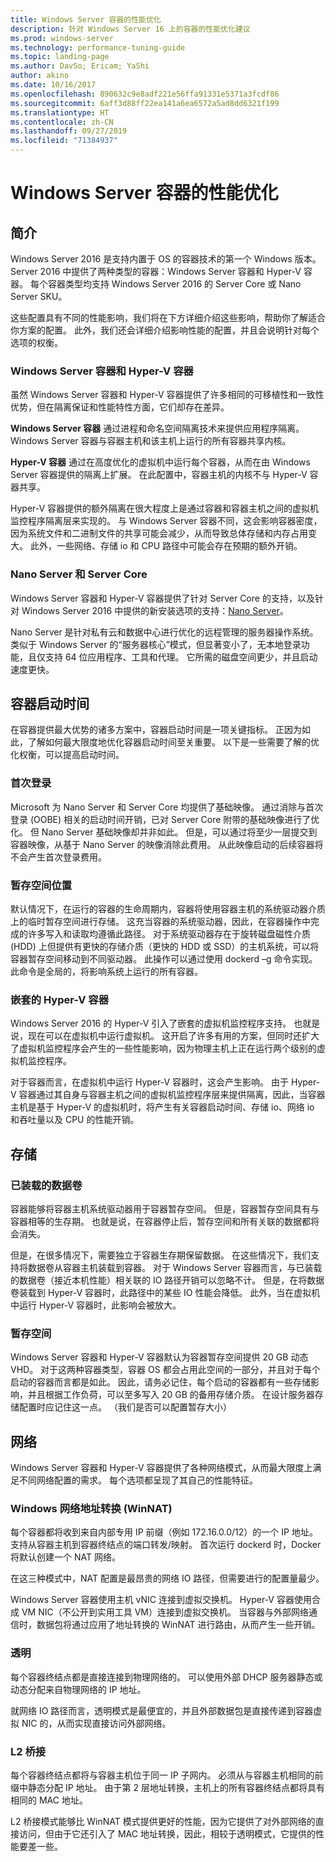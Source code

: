 ```yaml
---
title: Windows Server 容器的性能优化
description: 针对 Windows Server 16 上的容器的性能优化建议
ms.prod: windows-server
ms.technology: performance-tuning-guide
ms.topic: landing-page
ms.author: DavSo; Ericam; YaShi
author: akino
ms.date: 10/16/2017
ms.openlocfilehash: 890632c9e8adf221e56ffa91331e5371a3fcdf86
ms.sourcegitcommit: 6aff3d88ff22ea141a6ea6572a5ad8dd6321f199
ms.translationtype: HT
ms.contentlocale: zh-CN
ms.lasthandoff: 09/27/2019
ms.locfileid: "71384937"
---
```

# <a name="performance-tuning-windows-server-containers"></a>Windows Server 容器的性能优化

## <a name="introduction"></a>简介
Windows Server 2016 是支持内置于 OS 的容器技术的第一个 Windows 版本。 Server 2016 中提供了两种类型的容器：Windows Server 容器和 Hyper-V 容器。 每个容器类型均支持 Windows Server 2016 的 Server Core 或 Nano Server SKU。 

这些配置具有不同的性能影响，我们将在下方详细介绍这些影响，帮助你了解适合你方案的配置。 此外，我们还会详细介绍影响性能的配置，并且会说明针对每个选项的权衡。

### <a name="windows-server-container-and-hyper-v-containers"></a>Windows Server 容器和 Hyper-V 容器

虽然 Windows Server 容器和 Hyper-V 容器提供了许多相同的可移植性和一致性优势，但在隔离保证和性能特性方面，它们却存在差异。

**Windows Server 容器** 通过进程和命名空间隔离技术来提供应用程序隔离。 Windows Server 容器与容器主机和该主机上运行的所有容器共享内核。

**Hyper-V 容器** 通过在高度优化的虚拟机中运行每个容器，从而在由 Windows Server 容器提供的隔离上扩展。 在此配置中，容器主机的内核不与 Hyper-V 容器共享。

Hyper-V 容器提供的额外隔离在很大程度上是通过容器和容器主机之间的虚拟机监控程序隔离层来实现的。 与 Windows Server 容器不同，这会影响容器密度，因为系统文件和二进制文件的共享可能会减少，从而导致总体存储和内存占用变大。 此外，一些网络、存储 io 和 CPU 路径中可能会存在预期的额外开销。

### <a name="nano-server-and-server-core"></a>Nano Server 和 Server Core

Windows Server 容器和 Hyper-V 容器提供了针对 Server Core 的支持，以及针对 Windows Server 2016 中提供的新安装选项的支持：[Nano Server](https://technet.microsoft.com/windows-server-docs/compute/nano-server/getting-started-with-nano-server)。 

Nano Server 是针对私有云和数据中心进行优化的远程管理的服务器操作系统。 类似于 Windows Server 的“服务器核心”模式，但显著变小了，无本地登录功能，且仅支持 64 位应用程序、工具和代理。 它所需的磁盘空间更少，并且启动速度更快。

## <a name="container-start-up-time"></a>容器启动时间
在容器提供最大优势的诸多方案中，容器启动时间是一项关键指标。 正因为如此，了解如何最大限度地优化容器启动时间至关重要。 以下是一些需要了解的优化权衡，可以提高启动时间。

### <a name="first-logon"></a>首次登录

Microsoft 为 Nano Server 和 Server Core 均提供了基础映像。 通过消除与首次登录 (OOBE) 相关的启动时间开销，已对 Server Core 附带的基础映像进行了优化。 但 Nano Server 基础映像却并非如此。 但是，可以通过将至少一层提交到容器映像，从基于 Nano Server 的映像消除此费用。 从此映像启动的后续容器将不会产生首次登录费用。
### <a name="scratch-space-location"></a>暂存空间位置

默认情况下，在运行的容器的生命周期内，容器将使用容器主机的系统驱动器介质上的临时暂存空间进行存储。 这充当容器的系统驱动器，因此，在容器操作中完成的许多写入和读取均遵循此路径。 对于系统驱动器存在于旋转磁盘磁性介质 (HDD) 上但提供有更快的存储介质（更快的 HDD 或 SSD）的主机系统，可以将容器暂存空间移动到不同驱动器。 此操作可以通过使用 dockerd –g 命令实现。 此命令是全局的，将影响系统上运行的所有容器。

### <a name="nested-hyper-v-containers"></a>嵌套的 Hyper-V 容器
Windows Server 2016 的 Hyper-V 引入了嵌套的虚拟机监控程序支持。 也就是说，现在可以在虚拟机中运行虚拟机。 这开启了许多有用的方案，但同时还扩大了虚拟机监控程序会产生的一些性能影响，因为物理主机上正在运行两个级别的虚拟机监控程序。

对于容器而言，在虚拟机中运行 Hyper-V 容器时，这会产生影响。 由于 Hyper-V 容器通过其自身与容器主机之间的虚拟机监控程序层来提供隔离，因此，当容器主机是基于 Hyper-V 的虚拟机时，将产生有关容器启动时间、存储 io、网络 io 和吞吐量以及 CPU 的性能开销。

## <a name="storage"></a>存储
### <a name="mounted-data-volumes"></a>已装载的数据卷

容器能够将容器主机系统驱动器用于容器暂存空间。 但是，容器暂存空间具有与容器相等的生存期。 也就是说，在容器停止后，暂存空间和所有关联的数据都将会消失。

但是，在很多情况下，需要独立于容器生存期保留数据。 在这些情况下，我们支持将数据卷从容器主机装载到容器。 对于 Windows Server 容器而言，与已装载的数据卷（接近本机性能）相关联的 IO 路径开销可以忽略不计。 但是，在将数据卷装载到 Hyper-V 容器时，此路径中的某些 IO 性能会降低。 此外，当在虚拟机中运行 Hyper-V 容器时，此影响会被放大。

### <a name="scratch-space"></a>暂存空间

Windows Server 容器和 Hyper-V 容器默认为容器暂存空间提供 20 GB 动态 VHD。 对于这两种容器类型，容器 OS 都会占用此空间的一部分，并且对于每个启动的容器而言都是如此。 因此，请务必记住，每个启动的容器都有一些存储影响，并且根据工作负荷，可以至多写入 20 GB 的备用存储介质。 在设计服务器存储配置时应记住这一点。
（我们是否可以配置暂存大小）

## <a name="networking"></a>网络
Windows Server 容器和 Hyper-V 容器提供了各种网络模式，从而最大限度上满足不同网络配置的需求。 每个选项都呈现了其自己的性能特征。

### <a name="windows-network-address-translation-winnat"></a>Windows 网络地址转换 (WinNAT)

每个容器都将收到来自内部专用 IP 前缀（例如 172.16.0.0/12）的一个 IP 地址。 支持从容器主机到容器终结点的端口转发/映射。 首次运行 dockerd 时，Docker 将默认创建一个 NAT 网络。

在这三种模式中，NAT 配置是最昂贵的网络 IO 路径，但需要进行的配置量最少。 

Windows Server 容器使用主机 vNIC 连接到虚拟交换机。 Hyper-V 容器使用合成 VM NIC（不公开到实用工具 VM）连接到虚拟交换机。 当容器与外部网络通信时，数据包将通过应用了地址转换的 WinNAT 进行路由，从而产生一些开销。

### <a name="transparent"></a>透明

每个容器终结点都是直接连接到物理网络的。 可以使用外部 DHCP 服务器静态或动态分配来自物理网络的 IP 地址。

就网络 IO 路径而言，透明模式是最便宜的，并且外部数据包是直接传递到容器虚拟 NIC 的，从而实现直接访问外部网络。

### <a name="l2-bridge"></a>L2 桥接
每个容器终结点都将与容器主机位于同一 IP 子网内。 必须从与容器主机相同的前缀中静态分配 IP 地址。 由于第 2 层地址转换，主机上的所有容器终结点都将具有相同的 MAC 地址。

L2 桥接模式能够比 WinNAT 模式提供更好的性能，因为它提供了对外部网络的直接访问，但由于它还引入了 MAC 地址转换，因此，相较于透明模式，它提供的性能要差一些。




